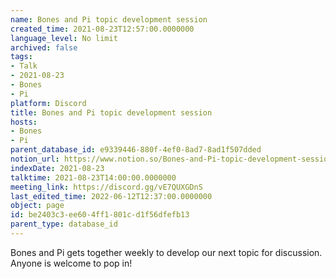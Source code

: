 ```yaml
---
name: Bones and Pi topic development session
created_time: 2021-08-23T12:57:00.0000000
language_level: No limit
archived: false
tags:
- Talk
- 2021-08-23
- Bones
- Pi
platform: Discord
title: Bones and Pi topic development session
hosts:
- Bones
- Pi
parent_database_id: e9339446-880f-4ef0-8ad7-8ad1f507dded
notion_url: https://www.notion.so/Bones-and-Pi-topic-development-session-be2403c3ee604ff1801cd1f56dfefb13
indexDate: 2021-08-23
talktime: 2021-08-23T14:00:00.0000000
meeting_link: https://discord.gg/vE7QUXGDnS
last_edited_time: 2022-06-12T12:37:00.0000000
object: page
id: be2403c3-ee60-4ff1-801c-d1f56dfefb13
parent_type: database_id
---
```


Bones and Pi gets together weekly to develop our next topic for discussion.
Anyone is welcome to pop in!










